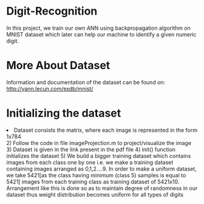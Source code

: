 # Digit-Recognition
In this project, we train our own ANN using backpropagation algorithm on MNIST 
dataset which later can help our machine to identify a given numeric digit.

# More About Dataset

Information and documentation of the dataset can be found on:
http://yann.lecun.com/exdb/mnist/

# Initializing the dataset

<li> Dataset consists the matrix, where each image is represented in the form 1x784</li>
2) Follow the code in file imageProjection.m to project/visualize the image
3) Dataset is given in the link present in the pdf file
4) init() function initializes the dataset
5) We build a bigger training dataset which contains images from each class one by one i.e. 
   we make a training dataset containing images arranged as 0,1,2....9. In order to make a 
   uniform dataset, we take 5421[as the class having minimum (class 5) samples is equal to 5421]
   images from each training class as training dataset of 5421x10.
Arrangement like this is done so as to maintain degree of randomness in our dataset thus weight distribution 
becomes uniform for all types of digits </li>
